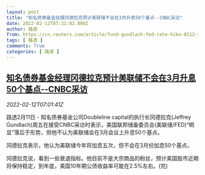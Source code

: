 ```yaml
---
layout: post
title: "知名债券基金经理冈德拉克预计美联储不会在3月升息50个基点--CNBC采访"
date: 2022-02-12T07:31:02.000Z
author: 路透
from: https://cn.reuters.com/article/fund-gundlach-fed-rate-hike-0212-idCNKBS2KH06Y
tags: [ 路透 ]
comments: True
categories: [ 路透 ]
---
```

<!--1644651062000-->
[知名债券基金经理冈德拉克预计美联储不会在3月升息50个基点--CNBC采访](https://cn.reuters.com/article/fund-gundlach-fed-rate-hike-0212-idCNKBS2KH06Y)
------

<div>
<div><i>2022-02-12T07:01:41Z</i></div><p>路透2月11日 - 知名债券基金公司Doubleline capital的执行长冈德拉克(Jeffrey Gundlach)周五在接受CNBC采访时表示，美国联邦储备委员会(美联储/FED)“明显”落后于形势，但他不认为美联储会在3月会议上升息50个基点。</p><p>冈德拉克表示，他认为美联储今年将加息五次，但不会在3月份加息50个基点。</p><p>冈德拉克说，看到一些衰退指标。他目前不是大宗商品的粉丝，预计美国股市近期将保持稳定，到年底，美国10年期公债收益率可能在2.5%左右。(完)</p>
</div>
